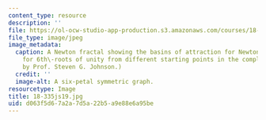 ```yaml
---
content_type: resource
description: ''
file: https://ol-ocw-studio-app-production.s3.amazonaws.com/courses/18-335j-introduction-to-numerical-methods-spring-2019/d063f5d67a2a7d5a22b5a9e88e6a95be_18-335js19.jpg
file_type: image/jpeg
image_metadata:
  caption: A Newton fractal showing the basins of attraction for Newton iterations
    for 6th\-roots of unity from different starting points in the complex plane. (Image
    by Prof. Steven G. Johnson.)
  credit: ''
  image-alt: A six-petal symmetric graph.
resourcetype: Image
title: 18-335js19.jpg
uid: d063f5d6-7a2a-7d5a-22b5-a9e88e6a95be
---
```

